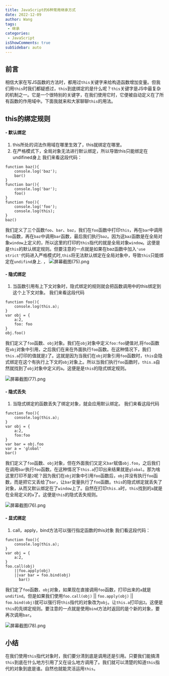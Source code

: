 ```yaml
---
title: JavaScript的6种常用继承方式  
date: 2022-12-09
author: Wang
tags:
 - 继承
categories: 
 - JavaScript
isShowComments: true  
subSidebar: auto
---
```


## 前言
相信大家在写JS函数的方法时，都用过`this`关键字来给构造函数增加变量。但我们用`this`时我们都疑惑过，`this`到底绑定的是什么呢？`this`关键字是JS中最复杂的机制之一。它是一个很特别的关键字，在我们使用它时，它便被自动定义在了所有函数的作用域中。下面我就来和大家聊聊`this`的用法。

## this的绑定规则
#### - 默认绑定
 1.  this所处的词法作用域在哪里生效了，this就绑定在哪里。
 2.   在严格模式下，全局对象无法进行默认绑定，所以导致this只能绑定在undifined身上
   我们来看这段代码：
 ```
 function baz(){
    console.log('baz');
    bar()
}
function bar(){
    console.log('bar');
    foo()
}
function foo(){
    console.log('foo');
    console.log(this);
}
baz()
```
我们定义了三个函数`foo`、`bar`、`baz`，我们在`foo`函数中打印`this`，再在`bar`中调用`foo`函数，再在`baz`中调用`bar`函数，最后我们执行`baz`。因为这`baz`函数是在全局对象`window`上定义的，所以这里的打印的`this`指代的就是全局对象`window`。这便是是`this`的默认绑定规则。但要注意的一点就是如果在baz函数中加入`'use strict'`代码进入严格模式时,`this`将无法默认绑定在全局对象中，导致`this`只能绑定在`undifind`身上.
，
![屏幕截图(75).png](https://p1-juejin.byteimg.com/tos-cn-i-k3u1fbpfcp/e8b3f36064b548e09830499d40ca1f70~tplv-k3u1fbpfcp-watermark.image?)
#### - 隐式绑定
1.  当函数引用有上下文对象时，隐式绑定的规则就会把函数调用中的this绑定到这个上下文对象。
我们来看这段代码
```
function foo(){
    console.log(this.a);
}
var obj = {
    a:2,
    foo: foo
}
obj.foo()
```
我们定义了`foo`函数、`obj`对象。我们在`obj`对象中定义`foo:foo`键值对,将`foo`函数在`obj`对象中引用，之后我们在来在外面执行`foo`函数。在这种情况下，我们`this.a`打印的值就是`2`了。这就是因为当我们在`obj`对象引用`foo`函数时，`this`会隐式绑定在这个有执行上下文的`obj`对象上。所以当我们执行`foo`函数时，`this.a`自然就找到了`obj`对象中定义的`a`。这便是是`this`的隐式绑定规则。

![屏幕截图(77).png](https://p6-juejin.byteimg.com/tos-cn-i-k3u1fbpfcp/21c66b5b1bb54785bfe256ebe6003a3b~tplv-k3u1fbpfcp-watermark.image?)
#### - 隐式丢失
1.  当隐式绑定的函数丢失了绑定对象，就会应用默认绑定。
我们来看这段代码
```
function foo(){
    console.log(this.a);
}
var obj = {
    a:2,
    foo:foo
}
var bar = obj.foo
var a = 'global'
bar()
```
我们定义了`foo`函数、`obj`对象，但在外面我们又定义`bar`赋值`obj.foo`，之后我们在调用`bar`执行`foo`函数。在这种情况下`this.a`打印出来结果就是`global`。那为啥这里打印不是`2`呢？因为我们在`obj`对象中引用`foo`函数后，`obj`并没有执行`foo`函数，而是把它又丢给了`bar`，让`bar`变量执行了`foo`函数。`this`的隐式绑定就丢失了对象，从而又默认绑定在了`window`上了。自然在打印`this.a`时，`this`找到的`a`就是在全局定义的`a`了。这便是`this`的隐式丢失规则。

![屏幕截图(76).png](https://p9-juejin.byteimg.com/tos-cn-i-k3u1fbpfcp/a883f463a6a5478eaa09b2c47d308293~tplv-k3u1fbpfcp-watermark.image?)
#### - 显式绑定
1.  call，apply，bind方法可以强行指定函数的this对象
我们看这段代码：
```
function foo(){
    console.log(this.a);
}
var obj = {
    a:2,
}
foo.call(obj)
    ||foo.apply(obj)
    ||var bar = foo.bind(obj)
      bar()

```
我们定了`foo`函数、`obj`对象，如果现在直接调用`foo`函数，打印出来的`a`就是`undifind`。但是如果我们使用`foo.call(obj)` || `foo.apply(obj)` || `foo.bind(obj)`就可以强行将`this`指代的对象改为`obj`。让`this.a`打印出`2`。这便是`this`的先绑定规则。要注意的一点就是使用`bind`方法时返回的是个新的对象，要再次调用`bar`。

![屏幕截图(78).png](https://p6-juejin.byteimg.com/tos-cn-i-k3u1fbpfcp/cc264152853e470c8c4ee0671b2599c9~tplv-k3u1fbpfcp-watermark.image?)
## 小结
在我们使用`this`指代对象时，我们要分清到底是调用还是引用。只要我们能搞清`this`到底在什么地方引用了又在设么地方调用了。我们就可以清楚的知道`this`指代的对象到底是谁。自然也就能灵活运用`this`。
